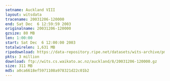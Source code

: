 ```yaml
---
setname: Auckland VIII
layout: witsdata
tracename: 20031206-120000
end: Sat Dec  6 12:59:59 2003
originalname: 20031206-120000
gzsize: 80 MB
len: 1:00:00
start: Sat Dec  6 12:00:00 2003
totalwirelen: 1,631 MB
ripedownload: https://data-repository.ripe.net/datasets/wits-archive/pma/long/auck/8//20031206-120000.gz
pkts: 3 million
download: ftp://wits.cs.waikato.ac.nz/auckland/8/20031206-120000.gz
size: 311 MB
md5: a0ca6618ef5971108a978321d22c01b2
---
```

